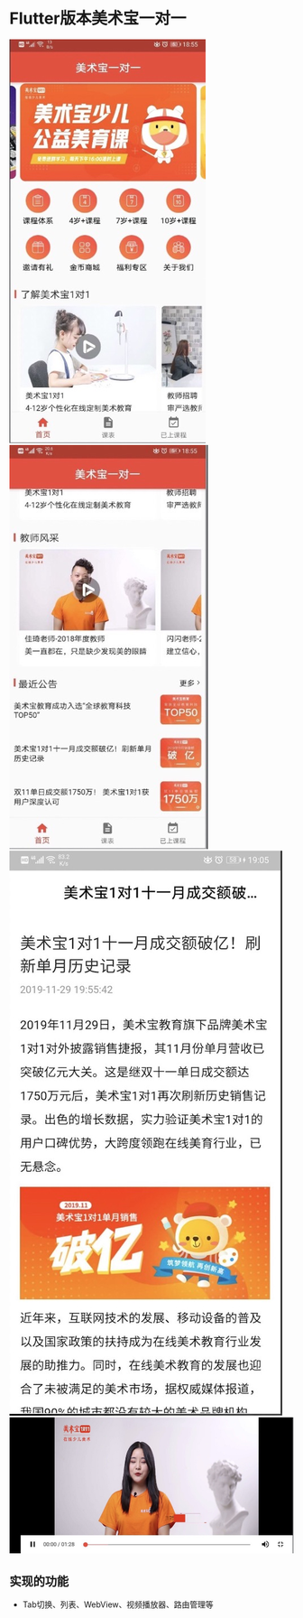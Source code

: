 # Flutter版本美术宝一对一

  ![](https://github.com/qiaoyhh/flutter_msb/raw/master/assets/images/2.0x/img_0.png)
  ![](https://github.com/qiaoyhh/flutter_msb/raw/master/assets/images/2.0x/img_1.jpg)
  ![](https://github.com/qiaoyhh/flutter_msb/raw/master/assets/images/2.0x/img_2.png)
  ![](https://github.com/qiaoyhh/flutter_msb/raw/master/assets/images/2.0x/img_3.png)



  ##  实现的功能
  * Tab切换、列表、WebView、视频播放器、路由管理等


